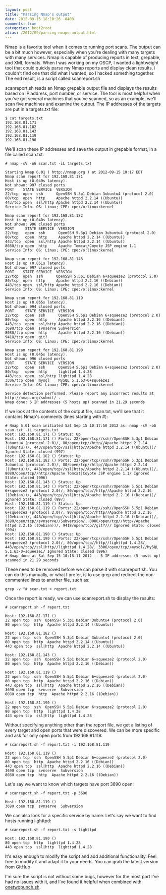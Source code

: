 ```yaml
---
layout: post
title: "Parsing Nmap's output"
date: 2012-09-15 18:10:26 -0400
comments: true
categories: boot2root
alias: /2012/09/parsing-nmaps-output.html
---
```


Nmap is a favorite tool when it comes to running port scans. The output can be a bit much however, especially when you're dealing with many targets with many services. Nmap is capable of producing reports in text, grepable, and XML formats. When I was working on my OSCP, I wanted a lightweight tool that could quickly parse my Nmap reports and display clean results. I couldn't find one that did what I wanted, so I hacked something together. The end result, is a script called scanreport.sh

<!--more-->

scanreport.sh reads an Nmap grepable output file and displays the results based on IP address, port number, or service. The tool is most helpful when you've got several machines that you've scanned, so as an example, we'll scan five machines and examine the output. The IP addresses of the targets are put in a targets.txt file: 

```
$ cat targets.txt 
192.168.81.171
192.168.81.182
192.168.81.143
192.168.81.119
192.168.81.190
```

We'll scan these IP addresses and save the output in grepable format, in a file called scan.txt: 

```
# nmap -sV -oG scan.txt -iL targets.txt 
 
Starting Nmap 6.01 ( http://nmap.org ) at 2012-09-15 10:17 EDT
Nmap scan report for 192.168.81.171
Host is up (0.049s latency).
Not shown: 997 closed ports
PORT    STATE SERVICE  VERSION
22/tcp  open  ssh      OpenSSH 5.3p1 Debian 3ubuntu4 (protocol 2.0)
80/tcp  open  http     Apache httpd 2.2.14 ((Ubuntu))
443/tcp open  ssl/http Apache httpd 2.2.14 ((Ubuntu))
Service Info: OS: Linux; CPE: cpe:/o:linux:kernel
 
Nmap scan report for 192.168.81.182
Host is up (0.040s latency).
Not shown: 996 closed ports
PORT     STATE SERVICE  VERSION
22/tcp   open  ssh      OpenSSH 5.3p1 Debian 3ubuntu4 (protocol 2.0)
80/tcp   open  http     Apache httpd 2.2.14 ((Ubuntu))
443/tcp  open  ssl/http Apache httpd 2.2.14 ((Ubuntu))
8080/tcp open  http     Apache Tomcat/Coyote JSP engine 1.1
Service Info: OS: Linux; CPE: cpe:/o:linux:kernel
 
Nmap scan report for 192.168.81.143
Host is up (0.051s latency).
Not shown: 997 closed ports
PORT    STATE SERVICE  VERSION
22/tcp  open  ssh      OpenSSH 5.5p1 Debian 6+squeeze2 (protocol 2.0)
80/tcp  open  http     Apache httpd 2.2.16 ((Debian))
443/tcp open  ssl/http Apache httpd 2.2.16 ((Debian))
Service Info: OS: Linux; CPE: cpe:/o:linux:kernel
 
Nmap scan report for 192.168.81.119
Host is up (0.055s latency).
Not shown: 994 closed ports
PORT     STATE SERVICE  VERSION
22/tcp   open  ssh      OpenSSH 5.5p1 Debian 6+squeeze2 (protocol 2.0)
80/tcp   open  http     Apache httpd 2.2.16 ((Debian))
443/tcp  open  ssl/http Apache httpd 2.2.16 ((Debian))
3690/tcp open  svnserve Subversion
8080/tcp open  http     Apache httpd 2.2.16 ((Debian))
9418/tcp open  git?
Service Info: OS: Linux; CPE: cpe:/o:linux:kernel
 
Nmap scan report for 192.168.81.190
Host is up (0.045s latency).
Not shown: 996 closed ports
PORT     STATE SERVICE  VERSION
22/tcp   open  ssh      OpenSSH 5.5p1 Debian 6+squeeze2 (protocol 2.0)
80/tcp   open  http     lighttpd 1.4.28
443/tcp  open  ssl/http lighttpd 1.4.28
3306/tcp open  mysql    MySQL 5.1.63-0+squeeze1
Service Info: OS: Linux; CPE: cpe:/o:linux:kernel
 
Service detection performed. Please report any incorrect results at http://nmap.org/submit/ .
Nmap done: 5 IP addresses (5 hosts up) scanned in 21.29 seconds
```

If we look at the contents of the output file, scan.txt, we'll see that it contains Nmap's comments (lines starting with #): 

```
# Nmap 6.01 scan initiated Sat Sep 15 10:17:50 2012 as: nmap -sV -oG scan.txt -iL targets.txt
Host: 192.168.81.171 () Status: Up
Host: 192.168.81.171 () Ports: 22/open/tcp//ssh//OpenSSH 5.3p1 Debian 3ubuntu4 (protocol 2.0)/, 80/open/tcp//http//Apache httpd 2.2.14 ((Ubuntu))/, 443/open/tcp//ssl|http//Apache httpd 2.2.14 ((Ubuntu))/ Ignored State: closed (997)
Host: 192.168.81.182 () Status: Up
Host: 192.168.81.182 () Ports: 22/open/tcp//ssh//OpenSSH 5.3p1 Debian 3ubuntu4 (protocol 2.0)/, 80/open/tcp//http//Apache httpd 2.2.14 ((Ubuntu))/, 443/open/tcp//ssl|http//Apache httpd 2.2.14 ((Ubuntu))/, 8080/open/tcp//http//Apache Tomcat|Coyote JSP engine 1.1/ Ignored State: closed (996)
Host: 192.168.81.143 () Status: Up
Host: 192.168.81.143 () Ports: 22/open/tcp//ssh//OpenSSH 5.5p1 Debian 6+squeeze2 (protocol 2.0)/, 80/open/tcp//http//Apache httpd 2.2.16 ((Debian))/, 443/open/tcp//ssl|http//Apache httpd 2.2.16 ((Debian))/ Ignored State: closed (997)
Host: 192.168.81.119 () Status: Up
Host: 192.168.81.119 () Ports: 22/open/tcp//ssh//OpenSSH 5.5p1 Debian 6+squeeze2 (protocol 2.0)/, 80/open/tcp//http//Apache httpd 2.2.16 ((Debian))/, 443/open/tcp//ssl|http//Apache httpd 2.2.16 ((Debian))/, 3690/open/tcp//svnserve//Subversion/, 8080/open/tcp//http//Apache httpd 2.2.16 ((Debian))/, 9418/open/tcp//git?/// Ignored State: closed (994)
Host: 192.168.81.190 () Status: Up
Host: 192.168.81.190 () Ports: 22/open/tcp//ssh//OpenSSH 5.5p1 Debian 6+squeeze2 (protocol 2.0)/, 80/open/tcp//http//lighttpd 1.4.28/, 443/open/tcp//ssl|http//lighttpd 1.4.28/, 3306/open/tcp//mysql//MySQL 5.1.63-0+squeeze1/ Ignored State: closed (996)
# Nmap done at Sat Sep 15 10:18:11 2012 -- 5 IP addresses (5 hosts up) scanned in 21.29 seconds
```

These need to be removed before we can parse it with scanreport.sh. You can do this manually, or what I prefer, is to use grep and redirect the non-commented lines to another file, such as: 

```
grep -v ^# scan.txt > report.txt
```

Once the report is ready, we can use scanreport.sh to display the results: 

```
# scanreport.sh -f report.txt 
 
Host: 192.168.81.171 () 
22 open tcp  ssh  OpenSSH 5.3p1 Debian 3ubuntu4 (protocol 2.0) 
80 open tcp  http  Apache httpd 2.2.14 ((Ubuntu)) 
 
Host: 192.168.81.182 () 
22 open tcp  ssh  OpenSSH 5.3p1 Debian 3ubuntu4 (protocol 2.0) 
80 open tcp  http  Apache httpd 2.2.14 ((Ubuntu)) 
443 open tcp  ssl|http  Apache httpd 2.2.14 ((Ubuntu)) 
 
Host: 192.168.81.143 () 
22 open tcp  ssh  OpenSSH 5.5p1 Debian 6+squeeze2 (protocol 2.0) 
80 open tcp  http  Apache httpd 2.2.16 ((Debian)) 
 
Host: 192.168.81.119 () 
22 open tcp  ssh  OpenSSH 5.5p1 Debian 6+squeeze2 (protocol 2.0) 
80 open tcp  http  Apache httpd 2.2.16 ((Debian)) 
443 open tcp  ssl|http  Apache httpd 2.2.16 ((Debian)) 
3690 open tcp  svnserve  Subversion 
8080 open tcp  http  Apache httpd 2.2.16 ((Debian)) 
 
Host: 192.168.81.190 () 
22 open tcp  ssh  OpenSSH 5.5p1 Debian 6+squeeze2 (protocol 2.0) 
80 open tcp  http  lighttpd 1.4.28 
443 open tcp  ssl|http  lighttpd 1.4.28 
```

Without specifying anything other than the report file, we get a listing of every target and open ports that were discovered. We can be more specific and ask for only open ports from 192.168.81.119: 

```
# scanreport.sh -f report.txt -i 192.168.81.119
 
Host: 192.168.81.119 () 
22 open tcp  ssh  OpenSSH 5.5p1 Debian 6+squeeze2 (protocol 2.0) 
80 open tcp  http  Apache httpd 2.2.16 ((Debian)) 
443 open tcp  ssl|http  Apache httpd 2.2.16 ((Debian)) 
3690 open tcp  svnserve  Subversion 
8080 open tcp  http  Apache httpd 2.2.16 ((Debian)) 
```

Let's say we want to know which targets have port 3690 open: 

```
# scanreport.sh -f report.txt -p 3690
 
Host: 192.168.81.119 () 
3690 open tcp  svnserve  Subversion 
```

We can also look for a specific service by name. Let's say we want to find hosts running lighttpd: 

```
# scanreport.sh -f report.txt -s lighttpd
 
Host: 192.168.81.190 () 
80 open tcp  http  lighttpd 1.4.28 
443 open tcp  ssl|http  lighttpd 1.4.28 
```

It's easy enough to modify the script and add additional functionality. Feel free to modify it and adapt it to your needs. You can grab the latest version from [GitHub](https://github.com/superkojiman/scanreport)

I'm sure the script is not without some bugs, however for the most part I've had no issues with it, and I've found it helpful when combined with [onetwopunch.sh](/2012/05/31/port-scanning-one-two-punch/).
